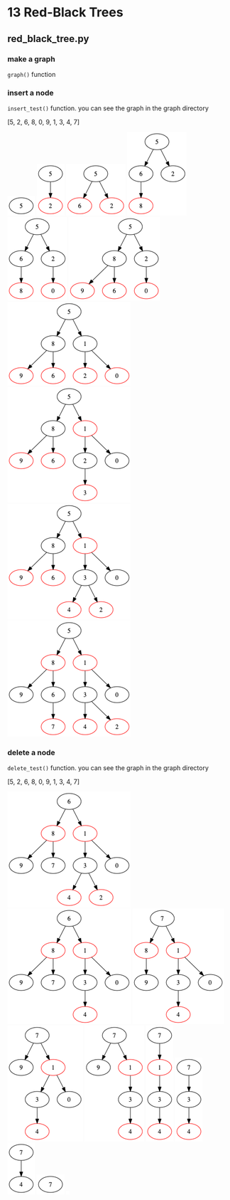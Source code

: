 # 13 Red-Black Trees

## red_black_tree.py
### make a graph
`graph()` function

### insert a node
`insert_test()` function. you can see the graph in the graph directory

[5, 2, 6, 8, 0, 9, 1, 3, 4, 7]

![0](./graph/create0.png)
![1](./graph/create1.png)
![2](./graph/create2.png)
![3](./graph/create3.png)
![4](./graph/create4.png)
![5](./graph/create5.png)
![6](./graph/create6.png)
![7](./graph/create7.png)
![8](./graph/create8.png)
![9](./graph/create9.png)


### delete a node
`delete_test()` function. you can see the graph in the graph directory

[5, 2, 6, 8, 0, 9, 1, 3, 4, 7]

![0](./graph/delete0.png)
![1](./graph/delete1.png)
![2](./graph/delete2.png)
![3](./graph/delete3.png)
![4](./graph/delete4.png)
![5](./graph/delete5.png)
![6](./graph/delete6.png)
![7](./graph/delete7.png)
![8](./graph/delete8.png)
![9](./graph/delete9.png)
